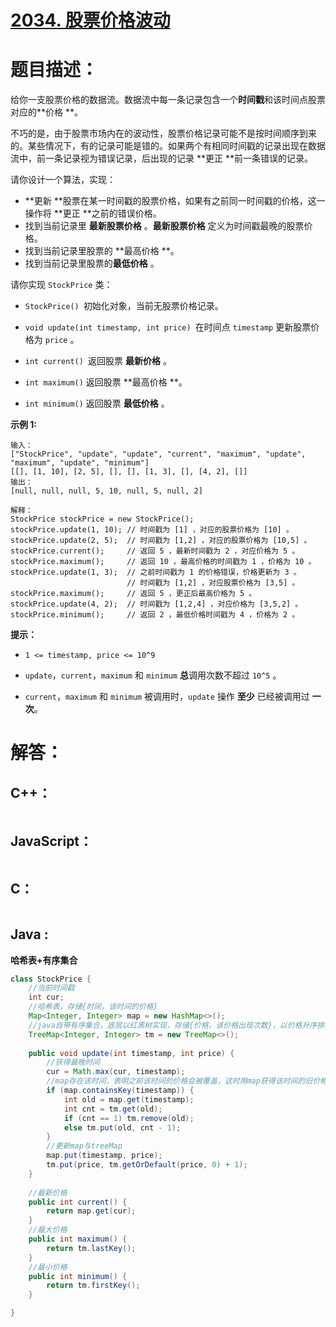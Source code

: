 # [2034. 股票价格波动](https://leetcode-cn.com/problems/stock-price-fluctuation/)

# 题目描述：

给你一支股票价格的数据流。数据流中每一条记录包含一个**时间戳**和该时间点股票对应的**价格 **。

不巧的是，由于股票市场内在的波动性，股票价格记录可能不是按时间顺序到来的。某些情况下，有的记录可能是错的。如果两个有相同时间戳的记录出现在数据流中，前一条记录视为错误记录，后出现的记录 **更正 **前一条错误的记录。

请你设计一个算法，实现：

- **更新 **股票在某一时间戳的股票价格，如果有之前同一时间戳的价格，这一操作将 **更正 **之前的错误价格。
- 找到当前记录里 **最新股票价格** 。**最新股票价格** 定义为时间戳最晚的股票价格。
- 找到当前记录里股票的 **最高价格 **。
- 找到当前记录里股票的**最低价格** 。


请你实现 `StockPrice` 类：

- `StockPrice() `初始化对象，当前无股票价格记录。

- `void update(int timestamp, int price) `在时间点 `timestamp` 更新股票价格为 `price` 。

- `int current() `返回股票 **最新价格** 。

- `int maximum()` 返回股票 **最高价格 **。

- `int minimum()` 返回股票 **最低价格** 。

  


**示例 1:**

```
输入：
["StockPrice", "update", "update", "current", "maximum", "update", "maximum", "update", "minimum"]
[[], [1, 10], [2, 5], [], [], [1, 3], [], [4, 2], []]
输出：
[null, null, null, 5, 10, null, 5, null, 2]

解释：
StockPrice stockPrice = new StockPrice();
stockPrice.update(1, 10); // 时间戳为 [1] ，对应的股票价格为 [10] 。
stockPrice.update(2, 5);  // 时间戳为 [1,2] ，对应的股票价格为 [10,5] 。
stockPrice.current();     // 返回 5 ，最新时间戳为 2 ，对应价格为 5 。
stockPrice.maximum();     // 返回 10 ，最高价格的时间戳为 1 ，价格为 10 。
stockPrice.update(1, 3);  // 之前时间戳为 1 的价格错误，价格更新为 3 。
                          // 时间戳为 [1,2] ，对应股票价格为 [3,5] 。
stockPrice.maximum();     // 返回 5 ，更正后最高价格为 5 。
stockPrice.update(4, 2);  // 时间戳为 [1,2,4] ，对应价格为 [3,5,2] 。
stockPrice.minimum();     // 返回 2 ，最低价格时间戳为 4 ，价格为 2 。
```

**提示：**

- `1 <= timestamp, price <= 10^9`

- `update`，`current`，`maximum` 和 `minimum` **总**调用次数不超过 `10^5` 。

- `current`，`maximum` 和 `minimum` 被调用时，`update` 操作 **至少** 已经被调用过 **一次**。
  
  



# 解答：

## C++：

```cpp

```

## JavaScript：

```javascript

```

## C：

```c

```

## Java :

**哈希表+有序集合**

```java
class StockPrice {
	//当前时间戳
    int cur;
    //哈希表，存储{时间，该时间的价格}
    Map<Integer, Integer> map = new HashMap<>();
    //java自带有序集合，底层以红黑树实现，存储{价格，该价格出现次数}，以价格升序排列
    TreeMap<Integer, Integer> tm = new TreeMap<>();
	
    public void update(int timestamp, int price) {
        //获得最晚时间
        cur = Math.max(cur, timestamp);
        //map存在该时间，表明之前该时间的价格会被覆盖，这时用map获得该时间的旧价格，在treeMap中将旧价格次数减一，新价格次数加1
        if (map.containsKey(timestamp)) {
            int old = map.get(timestamp);
            int cnt = tm.get(old);
            if (cnt == 1) tm.remove(old);
            else tm.put(old, cnt - 1);
        }
        //更新map与treeMap
        map.put(timestamp, price);
        tm.put(price, tm.getOrDefault(price, 0) + 1);
    }
    
    //最新价格
    public int current() {
        return map.get(cur);
    }
    //最大价格
    public int maximum() {
        return tm.lastKey();
    }
    //最小价格
    public int minimum() {
        return tm.firstKey();
    }

}
```

